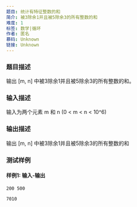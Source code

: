 ```yaml
---
题目: 统计有特征整数的和
简介: 被3除余1并且被5除余3的所有整数的和
难度: 1
标签: 数学|循环
作者: 匿名
慕码: Unknown
链接: Unknown
---
```


### 题目描述

输出 [m, n] 中被3除余1并且被5除余3的所有整数的和。

### 输入描述

输入为两个元素 m 和 n (0 < m < n < 10^6)

### 输出描述

输出 [m, n] 中被3除余1并且被5除余3的所有整数的和

### 测试样例

#### 样例1: 输入-输出

```
200 500
```

```
7010
```


